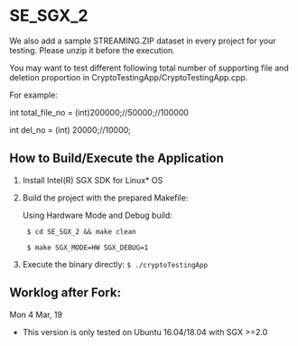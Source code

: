 # SE_SGX_2
We also add a sample STREAMING.ZIP dataset in every project for your testing.
Please unzip it before the execution.

You may want to test different following total number of supporting file and deletion proportion in CryptoTestingApp/CryptoTestingApp.cpp.

For example:

int total_file_no = (int)200000;//50000;//100000

int del_no = (int) 20000;//10000;

## How to Build/Execute the Application 

1. Install Intel(R) SGX SDK for Linux* OS
2. Build the project with the prepared Makefile:

   Using Hardware Mode and Debug build:
   
      `` $ cd SE_SGX_2 && make clean``
      
      `` $ make SGX_MODE=HW SGX_DEBUG=1``

3. Execute the binary directly:
  `
    $ ./cryptoTestingApp
  `

## Worklog after Fork:
Mon 4 Mar, 19
- This version is only tested on Ubuntu 16.04/18.04 with SGX >=2.0

